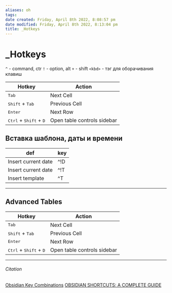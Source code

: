 ```yaml
---
aliases: oh
tags: 
date created: Friday, April 8th 2022, 8:08:57 pm
date modified: Friday, April 8th 2022, 8:13:04 pm
title: _Hotkeys
---
```


# _Hotkeys

`^` - command, ctr
`!` - option, alt
`+` - shift
`<kbd>` - тэг для оборачивания клавиш

| Hotkey                                            | Action                      |
| ------------------------------------------------- | --------------------------- |
| <kbd>Tab</kbd>                                    | Next Cell                   |
| <kbd>Shift</kbd> + <kbd>Tab</kbd>                 | Previous Cell               |
| <kbd>Enter</kbd>                                  | Next Row                    |
| <kbd>Ctrl</kbd> + <kbd>Shift</kbd> + <kbd>D</kbd> | Open table controls sidebar |

## Вставка шаблона, даты и времени

| def                 | key |
| ------------------- | --- |
| Insert current date | ^!D |
| Insert current date | ^!T |
| Insert template     | ^T  |

---

## Advanced Tables

| Hotkey                                            | Action                      |
| ------------------------------------------------- | --------------------------- |
| <kbd>Tab</kbd>                                    | Next Cell                   |
| <kbd>Shift</kbd> + <kbd>Tab</kbd>                 | Previous Cell               |
| <kbd>Enter</kbd>                                  | Next Row                    |
| <kbd>Ctrl</kbd> + <kbd>Shift</kbd> + <kbd>D</kbd> | Open table controls sidebar |

---

###### Citation

[Obsidian Key Combinations](https://keycombiner.com/collections/obsidian/)
[OBSIDIAN SHORTCUTS: A COMPLETE GUIDE](https://santiyounger.com/obsidian-shortcuts)
